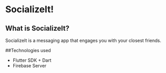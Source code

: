 # SocializeIt!

## What is SocializeIt?

SocializeIt is a messaging app that engages you with your closest friends.

##Technologies used
- Flutter SDK + Dart
- Firebase Server
